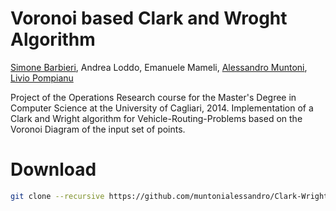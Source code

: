 # Voronoi based Clark and Wroght Algorithm

[Simone Barbieri](http://barbierisimone.com/), Andrea Loddo, Emanuele Mameli, [Alessandro Muntoni](http://vcg.isti.cnr.it/~muntoni/), [Livio Pompianu](http://tcs.unica.it/members/livio-pompianu)

Project of the Operations Research course for the Master's Degree in Computer Science at the University of Cagliari, 2014. 
Implementation of a Clark and Wright algorithm for Vehicle-Routing-Problems based on the Voronoi Diagram of the input set of points.

# Download
```bash
git clone --recursive https://github.com/muntonialessandro/Clark-Wright.git
```

